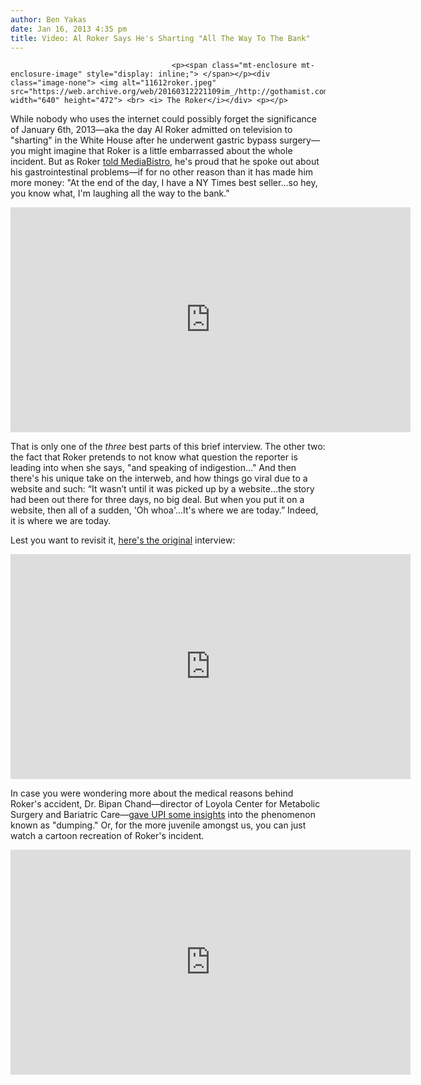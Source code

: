 ```yaml
---
author: Ben Yakas
date: Jan 16, 2013 4:35 pm
title: Video: Al Roker Says He's Sharting "All The Way To The Bank"
---
```


	
										<p><span class="mt-enclosure mt-enclosure-image" style="display: inline;"> </span></p><div class="image-none"> <img alt="11612roker.jpeg" src="https://web.archive.org/web/20160312221109im_/http://gothamist.com/attachments/byakas/11612roker.jpeg" width="640" height="472"> <br> <i> The Roker</i></div> <p></p>

<p>While nobody who uses the internet could possibly forget the significance of January 6th, 2013&#x2014;aka the day Al Roker admitted on television to &quot;sharting&quot; in the White House after he underwent gastric bypass surgery&#x2014;you might imagine that Roker is a little embarrassed about the whole incident. But as Roker <a href="https://web.archive.org/web/20160312221109/http://www.mediabistro.com/tvnewser/al-roker-on-his-white-house-accident-im-laughing-all-the-way-to-the-bank_b162475">told MediaBistro</a>, he&apos;s proud that he spoke out about his gastrointestinal problems&#x2014;if for no other reason than it has made him more money: &quot;At the end of the day, I have a NY Times best seller...so hey, you know what, I&apos;m laughing all the way to the bank.&quot;</p>

<p><iframe width="640" height="360" src="https://web.archive.org/web/20160312221109if_/http://www.youtube.com/embed/zY2hu-B0CAw" frameborder="0" allowfullscreen></iframe></p>

<p>That is only one of the <em>three</em> best parts of this brief interview. The other two: the fact that Roker pretends to not know what question the reporter is leading into when she says, &quot;and speaking of indigestion...&quot; And then there&apos;s his unique take on the interweb, and how things go viral due to a website and such: &#x201C;It wasn&#x2019;t until it was picked up by a website&#x2026;the story had been out there for three days, no big deal. But when you put it on a website, then all of a sudden, &apos;Oh whoa&apos;...It&apos;s where we are today.&#x201D; Indeed, it is where we are today.</p>

<p>Lest you want to revisit it, <a href="https://web.archive.org/web/20160312221109/http://gothamist.com/2013/01/07/extra_extra_the_time_al_roker_admit.php">here&apos;s the original</a> interview:</p>

<p><iframe width="640" height="360" src="https://web.archive.org/web/20160312221109if_/http://www.youtube.com/embed/wNpj26J8V5M" frameborder="0" allowfullscreen></iframe></p>

<p>In case you were wondering more about the medical reasons behind Roker&apos;s accident, Dr. Bipan Chand&#x2014;director of Loyola Center for Metabolic Surgery and Bariatric Care&#x2014;<a href="https://web.archive.org/web/20160312221109/http://www.upi.com/Health_News/2013/01/16/Doctor-explains-why-Al-Roker-pooped-pants/UPI-96321358316122/">gave UPI some insights</a> into the phenomenon known as &quot;dumping.&quot; Or, for the more juvenile amongst us, you can just watch a cartoon recreation of Roker&apos;s incident.</p>

<p><iframe width="640" height="360" src="https://web.archive.org/web/20160312221109if_/http://www.youtube.com/embed/uIdRroTpvp4" frameborder="0" allowfullscreen></iframe></p>					
										
									
				